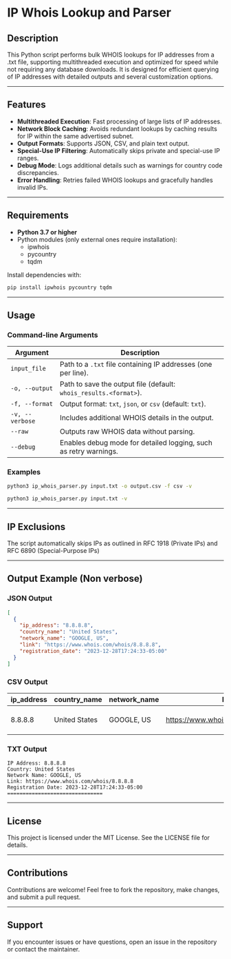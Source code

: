 # IP Whois Lookup and Parser

## Description
This Python script performs bulk WHOIS lookups for IP addresses from a .txt file, supporting multithreaded execution and optimized for speed while not requiring any database downloads. It is designed for efficient querying of IP addresses with detailed outputs and several customization options.

---

## Features
- **Multithreaded Execution**: Fast processing of large lists of IP addresses.
- **Network Block Caching**: Avoids redundant lookups by caching results for IP within the same advertised subnet.
- **Output Formats**: Supports JSON, CSV, and plain text output.
- **Special-Use IP Filtering**: Automatically skips private and special-use IP ranges.
- **Debug Mode**: Logs additional details such as warnings for country code discrepancies.
- **Error Handling**: Retries failed WHOIS lookups and gracefully handles invalid IPs.

---

## Requirements
- **Python 3.7 or higher**
- Python modules (only external ones require installation):
  - ipwhois
  - pycountry
  - tqdm

Install dependencies with:
```bash
pip install ipwhois pycountry tqdm

```

---

## Usage
### Command-line Arguments
| Argument           | Description                                                                 |
|--------------------|-----------------------------------------------------------------------------|
| `input_file`       | Path to a `.txt` file containing IP addresses (one per line).               |
| `-o, --output`     | Path to save the output file (default: `whois_results.<format>`).           |
| `-f, --format`     | Output format: `txt`, `json`, or `csv` (default: `txt`).                   |
| `-v, --verbose`    | Includes additional WHOIS details in the output.                           |
| `--raw`            | Outputs raw WHOIS data without parsing.                                    |
| `--debug`          | Enables debug mode for detailed logging, such as retry warnings.           |

### Examples
```bash
python3 ip_whois_parser.py input.txt -o output.csv -f csv -v 
```
```bash
python3 ip_whois_parser.py input.txt -v  
```

---

## IP Exclusions
The script automatically skips IPs as outlined in RFC 1918 (Private IPs) and RFC 6890 (Special-Purpose IPs)

---

## Output Example (Non verbose)
### JSON Output
```json
[
  {
    "ip_address": "8.8.8.8",
    "country_name": "United States",
    "network_name": "GOOGLE, US",
    "link": "https://www.whois.com/whois/8.8.8.8",
    "registration_date": "2023-12-28T17:24:33-05:00"
  }
]
```

### CSV Output
| ip_address | country_name   | network_name     | link                                      | registration_date               |
|------------|----------------|------------------|-------------------------------------------|---------------------------------|
| 8.8.8.8    | United States  | GOOGLE, US       | https://www.whois.com/whois/8.8.8.8       | 2023-12-28T17:24:33-05:00       |


### TXT Output
```
IP Address: 8.8.8.8
Country: United States
Network Name: GOOGLE, US
Link: https://www.whois.com/whois/8.8.8.8
Registration Date: 2023-12-28T17:24:33-05:00
===============================
```
---

## License
This project is licensed under the MIT License. See the LICENSE file for details.

---

## Contributions
Contributions are welcome! Feel free to fork the repository, make changes, and submit a pull request.

---

## Support
If you encounter issues or have questions, open an issue in the repository or contact the maintainer.

